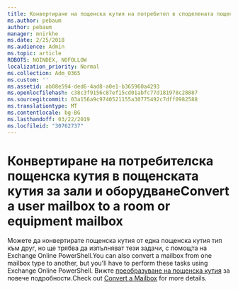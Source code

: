 ```yaml
---
title: Конвертиране на пощенска кутия на потребител в споделената пощенска кутия
ms.author: pebaum
author: pebaum
manager: mnirkhe
ms.date: 2/25/2018
ms.audience: Admin
ms.topic: article
ROBOTS: NOINDEX, NOFOLLOW
localization_priority: Normal
ms.collection: Adm_O365
ms.custom: ''
ms.assetid: ab08e594-ded6-4ad8-a0e1-b365960a4293
ms.openlocfilehash: c38c3f9156c87ef15cd01abfc77d181978c28887
ms.sourcegitcommit: 03a156a9c9740521155a30775492c7dff0982588
ms.translationtype: MT
ms.contentlocale: bg-BG
ms.lasthandoff: 03/22/2019
ms.locfileid: "30762737"
---
```

# <a name="convert-a-user-mailbox-to-a-room-or-equipment-mailbox"></a><span data-ttu-id="2e634-102">Конвертиране на потребителска пощенска кутия в пощенската кутия за зали и оборудване</span><span class="sxs-lookup"><span data-stu-id="2e634-102">Convert a user mailbox to a room or equipment mailbox</span></span>

<span data-ttu-id="2e634-103">Можете да конвертирате пощенска кутия от една пощенска кутия тип към друг, но ще трябва да изпълняват тези задачи, с помощта на Exchange Online PowerShell.</span><span class="sxs-lookup"><span data-stu-id="2e634-103">You can also convert a mailbox from one mailbox type to another, but you'll have to perform these tasks using Exchange Online PowerShell.</span></span> <span data-ttu-id="2e634-104">Вижте [преобразуване на пощенска кутия](https://go.microsoft.com/fwlink/p/?LinkId=832875) за повече подробности.</span><span class="sxs-lookup"><span data-stu-id="2e634-104">Check out [Convert a Mailbox](https://go.microsoft.com/fwlink/p/?LinkId=832875) for more details.</span></span> 
  

